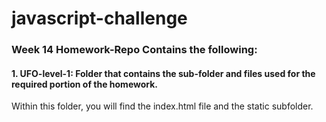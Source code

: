 # javascript-challenge
### Week 14 Homework-Repo Contains the following:

#### 1. UFO-level-1:  Folder that contains the sub-folder and files used for the required portion of the homework.
Within this folder, you will find the index.html file and the static subfolder. 


